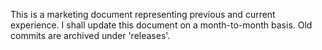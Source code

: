 This is a marketing document representing previous and current experience.
I shall update this document on a month-to-month basis.
Old commits are archived under 'releases'.
